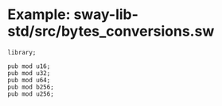 # Example: sway-lib-std/src/bytes_conversions.sw

```sway
library;

pub mod u16;
pub mod u32;
pub mod u64;
pub mod b256;
pub mod u256;

```
